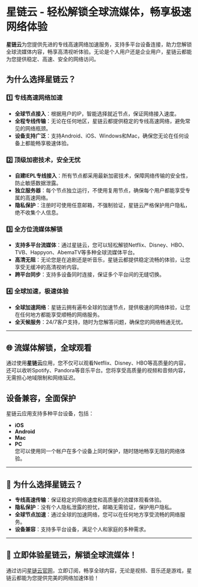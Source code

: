 # 星链云 - 轻松解锁全球流媒体，畅享极速网络体验

**星链云**为您提供先进的专线高速网络加速服务，支持多平台设备连接，助力您解锁全球流媒体内容，畅享高清视听体验。无论是个人用户还是企业用户，星链云都能为您提供稳定、高速、安全的网络访问。

## 为什么选择星链云？

### 1️⃣ **专线高速网络加速**
- **全球节点接入**：根据用户的IP，智能选择就近节点，保证网络接入速度。
- **全程专线传输**：无论在任何地区，星链云都提供稳定的专线高速网络，避免常见的网络瓶颈。
- **设备支持广泛**：支持Android、iOS、Windows和Mac，确保您无论在任何设备上都能畅享极速体验。

### 2️⃣ **顶级加密技术，安全无忧**
- **自建IEPL专线接入**：所有节点都采用最新加密技术，保障网络传输的安全性，防止敏感数据泄露。
- **独立服务器**：每个节点独立运行，不使用复用节点，确保每个用户都能享受专属的高速网络。
- **隐私保护**：注册时可使用任意邮箱，不强制验证，星链云严格保护用户隐私，绝不收集个人信息。

### 3️⃣ **全方位流媒体解锁**
- **支持多平台流媒体**：通过星链云，您可以轻松解锁Netflix、Disney、HBO、TVB、Happyon、AbemaTV等多种全球流媒体平台。
- **高清无阻**：无论您是在追剧还是听音乐，星链云都提供稳定流畅的体验，让您享受无缓冲的高清视听内容。
- **跨平台同步**：支持多设备同时连接，保证多个平台间的无缝切换。

### 4️⃣ **全球加速，极速体验**
- **全球加速网络**：星链云拥有遍布全球的加速节点，提供极速的网络体验，让您在任何地方都能享受顺畅的网络服务。
- **全天候服务**：24/7客户支持，随时为您解答问题，确保您的网络畅通无忧。

---

## 🌐 **流媒体解锁，全球观看**
通过使用**星链云**应用，您不仅可以观看Netflix、Disney、HBO等高质量的内容，还可以收听Spotify、Pandora等音乐平台。您将享受高质量的视频和音频内容，无需担心地域限制和网络延迟。

## 设备兼容，全面保护
星链云应用支持多种平台设备，包括：
- **iOS**  
- **Android**  
- **Mac**  
- **PC**  
您可以使用同一个帐户在多个设备上同时保护，随时随地畅享无阻的网络体验。

---

## 🌟 为什么选择星链云？

- **专线高速传输**：保证稳定的网络速度和高质量的流媒体观看体验。
- **隐私保护**：没有个人隐私泄露的担忧，邮箱无需验证，保护用户隐私。
- **全球节点加速**：通过全球的加速网络，您可以在任何地方享受流畅的网络服务。
- **设备兼容**：支持多平台设备，满足个人和家庭的多种需求。

---

## 🚀 立即体验星链云，解锁全球流媒体！
通过访问[星链云官网](https://jump.p6p.net/50)，立即订阅，畅享全球内容，无论是视频、音乐还是游戏，星链云都能为您提供完美的网络加速体验！
